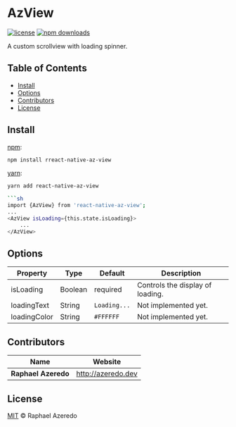 # AzView

[![license](https://img.shields.io/npm/l/react-native-az-view)](LICENSE)
[![npm downloads](https://img.shields.io/npm/dt/react-native-az-view)](https://npm.im/react-native-az-view)

A custom scrollview with loading spinner.

## Table of Contents

- [Install](#install)
- [Options](#options)
- [Contributors](#contributors)
- [License](#license)

## Install

[npm][]:

```sh
npm install rreact-native-az-view
```

[yarn][]:

````sh
yarn add react-native-az-view

```sh
import {AzView} from 'react-native-az-view';
...
<AzView isLoading={this.state.isLoading}>
    ...
</AzView>
````

## Options

| Property     | Type    | Default      | Description                      |
| ------------ | ------- | ------------ | -------------------------------- |
| isLoading    | Boolean | required     | Controls the display of loading. |
| loadingText  | String  | `Loading...` | Not implemented yet.             |
| loadingColor | String  | `#FFFFFF`    | Not implemented yet.             |

## Contributors

| Name                | Website              |
| ------------------- | -------------------- |
| **Raphael Azeredo** | <http://azeredo.dev> |

## License

[MIT](LICENSE) © Raphael Azeredo

##

[npm]: https://www.npmjs.com/
[yarn]: https://yarnpkg.com/
